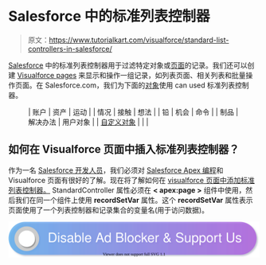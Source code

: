 # Salesforce 中的标准列表控制器

> 原文：<https://www.tutorialkart.com/visualforce/standard-list-controllers-in-salesforce/>

[Salesforce](https://www.tutorialkart.com/salesforce/what-is-salesforce/) 中的标准列表控制器用于过滤特定对象或[页面](https://www.tutorialkart.com/salesforce/home-page-layout-in-salesforce/)的记录。我们还可以创建 [Visualforce pages](https://www.tutorialkart.com/visualforce/visualforce-used-salesforce/) 来显示和操作一组记录，如列表页面、相关列表和批量操作页面。在 Salesforce.com，我们为下面的[对象](https://www.tutorialkart.com/salesforce/how-to-create-salesforce-custom-objects/)使用 can used 标准列表控制器。

<figure class="wp-block-table">

| 账户 | 资产 | 运动 |
| 情况 | 接触 | 想法 |
| 铅 | 机会 | 命令 |
| 制品 | 解决办法 | 用户对象 |
| [自定义对象](https://www.tutorialkart.com/salesforce/how-to-create-salesforce-custom-objects/) |  |  |

</figure>

## 如何在 Visualforce 页面中插入标准列表控制器？

作为一名 [Salesforce 开发人员](https://www.tutorialkart.com/salesforce-tutorials/salesforce-developer-tutorials/)，我们必须对 [Salesforce Apex 编程](https://www.tutorialkart.com/salesforce-apex-tutorials/)和 Visualforce 页面有很好的了解。现在将了解如何在 [visualforce 页面中添加标准列表控制器。](https://www.tutorialkart.com/visualforce/how-to-create-salesforce-visualforce-page-visualforce-basics/) StandardController 属性必须在 **< apex:page >** 组件中使用，然后我们在同一个组件上使用 **recordSetVar** 属性。这个 **recordSetVar** 属性表示页面使用了一个列表控制器和记录集合的变量名(用于访问数据)。

[![](img/925da31b32d6bc3827932f6c8afb11bb.png)](https://www.tutorialkart.com/)